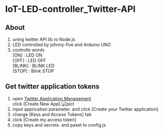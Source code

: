 # IoT-LED-controller_Twitter-API
## About
1. uning twitter API lib ro Node.js
2. LED controlled by johnny-five and Arduino UNO
3. controlle words  
[ON] : LED ON  
[OFF] : LED OFF  
[BLINK] : BLINK LED  
[STOP] : Blink STOP 

## Get twitter application tokens
1. open [Twitter Application Management](https://apps.twitter.com/)   
click [Create New App] 
![pict](http://make.kosakalab.com/.blog/wp-content/uploads/2016/01/twitapp1-768x175.png)
2. input apprication parameter. and click [Create your Twitter application]
3. change [Keys and Access Tokens] tab
4. click [Create my access token]
5. copy keys and secrets. and paset to config.js
